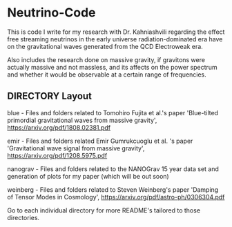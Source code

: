# Neutrino-Code
This is code I write for my research with Dr. Kahniashvili regarding the effect free streaming neutrinos in the early universe radiation-dominated era have on the gravitational waves generated from the QCD Electroweak era.

Also includes the research done on massive gravity, if gravitons were actually massive and not massless, and its affects on the power spectrum and whether it would be observable at a certain range of frequencies. 

DIRECTORY Layout
----------------------------
blue - Files and folders related to Tomohiro Fujita et al.'s paper 'Blue-tilted primordial gravitational waves from massive gravity', https://arxiv.org/pdf/1808.02381.pdf 

emir - Files and folders related Emir Gumrukcuoglu et al. 's paper 'Gravitational wave signal from massive gravity', https://arxiv.org/pdf/1208.5975.pdf  

nanograv - Files and folders related to the NANOGrav 15 year data set and generation of plots for my paper (which will be out soon)

weinberg - Files and folders related to Steven Weinberg's paper 'Damping of Tensor Modes in Cosmology', https://arxiv.org/pdf/astro-ph/0306304.pdf 

Go to each individual directory for more README's tailored to those directories. 
